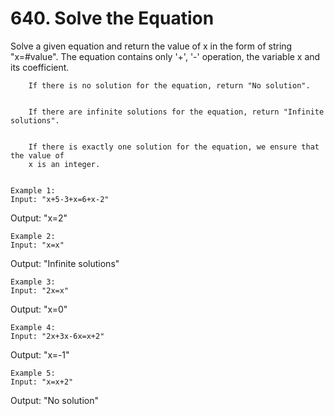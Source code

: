 # 640. Solve the Equation

Solve a given equation and return the value of x in the form of string
        "x=#value". The equation contains only '+', '-' operation, the variable x and
        its coefficient.
    

    
        If there is no solution for the equation, return "No solution".
    
    
        If there are infinite solutions for the equation, return "Infinite solutions".
    
    
        If there is exactly one solution for the equation, we ensure that the value of
        x is an integer.
    

    Example 1:
    Input: "x+5-3+x=6+x-2"
Output: "x=2"

    

    Example 2:
    Input: "x=x"
Output: "Infinite solutions"

    

    Example 3:
    Input: "2x=x"
Output: "x=0"

    

    Example 4:
    Input: "2x+3x-6x=x+2"
Output: "x=-1"

    

    Example 5:
    Input: "x=x+2"
Output: "No solution"
